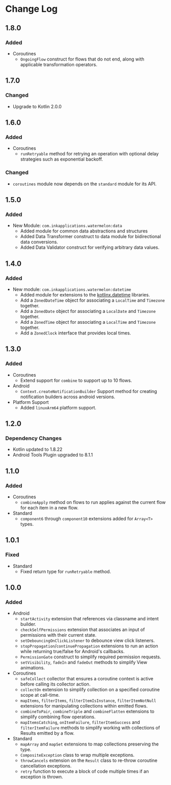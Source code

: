 Change Log
==========

1.8.0
-----

### Added

 - Coroutines
     - `OngoingFlow` construct for flows that do not end, along with applicable
       transformation operators.

1.7.0
-----

### Changed

 - Upgrade to Kotlin 2.0.0

1.6.0
-----

### Added

 - Coroutines
     - `runRetryable` method for retrying an operation with optional delay
       strategies such as exponential backoff.

### Changed

 - `coroutines` module now depends on the `standard` module for its API.

1.5.0
-----

### Added

 - New Module: `com.inkapplications.watermelon:data`
    - Added module for common data abstractions and structures
    - Added Data Transformer construct to data module for bidirectional
      data conversions.
    - Added Data Validator construct for verifying arbitrary data values.

1.4.0
-----

### Added

 - New module: `com.inkapplications.watermelon:datetime`
     - Added module for extensions to the [kotlinx.datetime] libraries.
     - Add a `ZonedDateTime` object for associating a `LocalTime`
       and `Timezone` together.
     - Add a `ZonedDate` object for associating a `LocalDate` and
       `Timezone` together.
     - Add a `ZonedTime` object for associating a `LocalTime` and
       `Timezone` together.
     - Add a `ZonedClock` interface that provides local times.

[kotlinx.datetime]: https://github.com/Kotlin/kotlinx-datetime

1.3.0
-----

### Added
 - Coroutines
     - Extend support for `combine` to support up to 10 flows.
 - Android
     - `Context.createNotificationBuilder` Support method for creating
       notification builders across android versions.
 - Platform Support
     - Added `linuxArm64` platform support.

1.2.0
-----

### Dependency Changes
 - Kotlin updated to 1.8.22
 - Android Tools Plugin upgraded to 8.1.1

1.1.0
-----

### Added
 - Coroutines
     - `combineApply` method on flows to run applies against the current
       flow for each item in a new flow.
 - Standard
     - `component6` through `component10` extensions added for `Array<T>` types.

1.0.1
-----

### Fixed
 - Standard
     - Fixed return type for `runRetryable` method.

1.0.0
-----

### Added
 - Android
     - `startActivity` extension that references via classname and
       intent builder.
     - `checkSelfPermissions` extension that associates an input of
       permissions with their current state.
     - `setDebouncingOnClickListener` to debounce view click listeners.
     - `stopPropagation`/`continuePropagation` extensions to run an
       action while returning true/false for Android's callbacks.
     - `PermissionGate` construct to simplify required permission requests.
     - `setVisibility`, `fadeIn` and `fadeOut` methods to simplify
        View animations.
 - Coroutines
     - `safeCollect` collector that ensures a coroutine context is active
       before calling its collector action.
     - `collectOn` extension to simplify collection on a specified coroutine
       scope at call-time.
     - `mapItems`, `filterItems`, `filterItemIsInstance`, `filterItemNotNull`
       extensions for manipulating collections within emitted flows.
     - `combineToPair`, `combineTriple` and `combineFlatten` extensions to
       simplify combining flow operations.
     - `mapItemsCatching`, `onItemFailure`, `filterItemSuccess` and
       `filterItemFailure` methods to simplify working with collections of
       Results emitted by a flow.
 - Standard
     - `mapArray` and `mapSet` extensions to map collections preserving
       the type.
     - `CompositeException` class to wrap multiple exceptions.
     - `throwCancels` extension on the `Result` class to re-throw coroutine
       cancellation exceptions.
     - `retry` function to execute a block of code multiple times if an
       exception is thrown.
